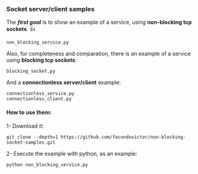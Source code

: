 ### Socket server/client samples

The ***first goal*** is to show an example of a service, using **non-blocking tcp sockets**. :+1:

```
non_blocking_service.py
```

Also, for completeness and comparation, there is an example of a service using **blocking tcp sockets**:

```
blocking_socket.py
```

And a **connectionless server/client** example:

```
connectionless_service.py
connectionless_client.py
```

#### How to use them:
1- Download it:

```
git clone --depth=1 https://github.com/facundovictor/non-blocking-socket-samples.git
```

2- Execute the example with python, as an example:

```
python non_blocking_service.py
```
